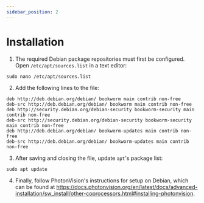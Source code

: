 ```yaml
---
sidebar_position: 2
---
```


# Installation

1. The required Debian package repositories must first be configured. Open `/etc/apt/sources.list` in a text editor:
```
sudo nano /etc/apt/sources.list
```
2. Add the following lines to the file:
```
deb http://deb.debian.org/debian/ bookworm main contrib non-free
deb-src http://deb.debian.org/debian/ bookworm main contrib non-free
deb http://security.debian.org/debian-security bookworm-security main contrib non-free
deb-src http://security.debian.org/debian-security bookworm-security main contrib non-free
deb http://deb.debian.org/debian/ bookworm-updates main contrib non-free
deb-src http://deb.debian.org/debian/ bookworm-updates main contrib non-free
```
3. After saving and closing the file, update `apt`'s package list:
```
sudo apt update
```
4. Finally, follow PhotonVision's instructions for setup on Debian, which can be found at https://docs.photonvision.org/en/latest/docs/advanced-installation/sw_install/other-coprocessors.html#installing-photonvision.

